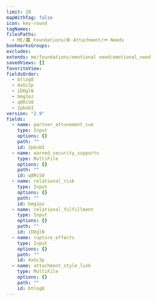 ```yaml
---
limit: 20
mapWithTag: false
icon: key-round
tagNames: 
filesPaths:
  - ME/🏛️ Foundations/🕸️ Attachment/🗝️ Needs
bookmarksGroups: 
excludes: 
extends: me/foundations/emotional need/emotional_need
savedViews: []
favoriteView: 
fieldsOrder:
  - btlog8
  - 4xGc3p
  - iDOglN
  - bmg1oz
  - q8RcS0
  - 2pbobI
version: "2.9"
fields:
  - name: partner_attunement_cue
    type: Input
    options: {}
    path: ""
    id: 2pbobI
  - name: earned_security_supports
    type: MultiFile
    options: {}
    path: ""
    id: q8RcS0
  - name: relational_risk
    type: Input
    options: {}
    path: ""
    id: bmg1oz
  - name: relational_fulfillment
    type: Input
    options: {}
    path: ""
    id: iDOglN
  - name: rupture_effects
    type: Input
    options: {}
    path: ""
    id: 4xGc3p
  - name: attachment_style_link
    type: MultiFile
    options: {}
    path: ""
    id: btlog8
---
```

